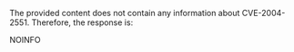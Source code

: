 The provided content does not contain any information about CVE-2004-2551. Therefore, the response is:

NOINFO